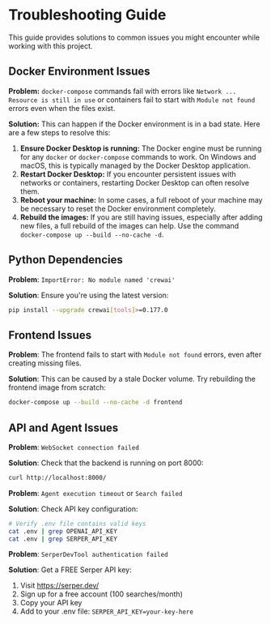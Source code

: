 # Troubleshooting Guide

This guide provides solutions to common issues you might encounter while working with this project.

## Docker Environment Issues

**Problem:** `docker-compose` commands fail with errors like `Network ... Resource is still in use` or containers fail to start with `Module not found` errors even when the files exist.

**Solution:** This can happen if the Docker environment is in a bad state. Here are a few steps to resolve this:

1.  **Ensure Docker Desktop is running:** The Docker engine must be running for any `docker` or `docker-compose` commands to work. On Windows and macOS, this is typically managed by the Docker Desktop application.
2.  **Restart Docker Desktop:** If you encounter persistent issues with networks or containers, restarting Docker Desktop can often resolve them.
3.  **Reboot your machine:** In some cases, a full reboot of your machine may be necessary to reset the Docker environment completely.
4.  **Rebuild the images:** If you are still having issues, especially after adding new files, a full rebuild of the images can help. Use the command `docker-compose up --build --no-cache -d`.

## Python Dependencies

**Problem**: `ImportError: No module named 'crewai'`

**Solution**: Ensure you're using the latest version:
```bash
pip install --upgrade crewai[tools]>=0.177.0
```

## Frontend Issues

**Problem**: The frontend fails to start with `Module not found` errors, even after creating missing files.

**Solution**: This can be caused by a stale Docker volume. Try rebuilding the frontend image from scratch:
```bash
docker-compose up --build --no-cache -d frontend
```

## API and Agent Issues

**Problem**: `WebSocket connection failed`

**Solution**: Check that the backend is running on port 8000:
```bash
curl http://localhost:8000/
```

**Problem**: `Agent execution timeout` or `Search failed`

**Solution**: Check API key configuration:
```bash
# Verify .env file contains valid keys
cat .env | grep OPENAI_API_KEY
cat .env | grep SERPER_API_KEY
```

**Problem**: `SerperDevTool authentication failed`

**Solution**: Get a FREE Serper API key:
1. Visit https://serper.dev/
2. Sign up for a free account (100 searches/month)
3. Copy your API key
4. Add to your .env file: `SERPER_API_KEY=your-key-here`
